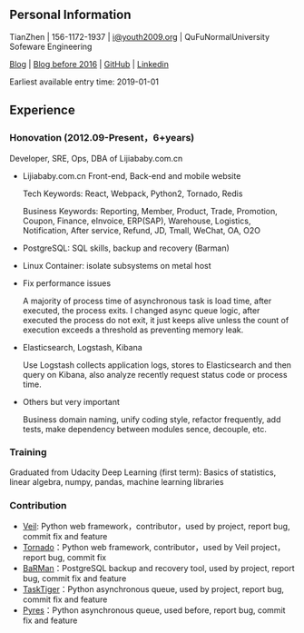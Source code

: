 ## Personal Information

TianZhen | 156-1172-1937 | i@youth2009.org | QuFuNormalUniversity Sofeware Engineering

[Blog](https://youth2009.org/) | [Blog before 2016](https://old.youth2009.org/blog/archives/) | [GitHub](https://github.com/dawncold) | [Linkedin](https://linkedin.com/in/dctz)

Earliest available entry time: 2019-01-01

## Experience
### Honovation (2012.09-Present，6+years)
Developer, SRE, Ops, DBA of Lijiababy.com.cn

* Lijiababy.com.cn Front-end, Back-end and mobile website

  Tech Keywords: React, Webpack, Python2, Tornado, Redis

  Business Keywords: Reporting, Member, Product, Trade, Promotion, Coupon, Finance, eInvoice, ERP(SAP), Warehouse, Logistics, Notification, After service, Refund, JD, Tmall, WeChat, OA, O2O

* PostgreSQL: SQL skills, backup and recovery (Barman)

* Linux Container: isolate subsystems on metal host

* Fix performance issues

  A majority of process time of asynchronous task is load time, after executed, the process exits. I changed async queue logic, after executed the process do not exit, it just keeps alive unless the count of execution exceeds a threshold as preventing memory leak.

* Elasticsearch, Logstash, Kibana

  Use Logstash collects application logs, stores to Elasticsearch and then query on Kibana, also analyze recently request status code or process time.

* Others but very important

  Business domain naming, unify coding style, refactor frequently, add tests, make dependency between modules sence, decouple, etc.

### Training

Graduated from Udacity Deep Learning (first term): Basics of statistics, linear algebra, numpy, pandas, machine learning libraries

### Contribution
* [Veil](https://github.com/honovation/veil): Python web framework，contributor，used by project, report bug, commit fix and feature
* [Tornado](https://github.com/tornadoweb/tornado)：Python web framework, contributor，used by Veil project，report bug, commit fix
* [BaRMan](https://github.com/2ndquadrant-it/barman)：PostgreSQL backup and recovery tool, used by project, report bug, commit fix and feature
* [TaskTiger](https://github.com/closeio/tasktiger)：Python asynchronous queue, used by project, report bug, commit fix and feature
* [Pyres](https://github.com/binarydud/pyres)：Python asynchronous queue, used before, report bug, commit fix and feature
